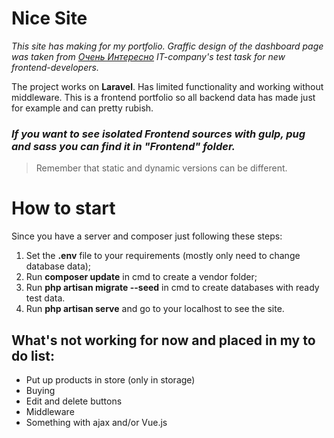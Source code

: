 # Nice Site

*This site has making for my portfolio. Graffic design of the dashboard page was taken from <a href="interesnee.ru">Очень Интересно</a> IT-company's test task for new frontend-developers.*

The project works on **Laravel**. Has limited functionality and working without middleware. This is a frontend portfolio so all backend data has made just for example and can pretty rubish.

### *If you want to see isolated Frontend sources with gulp, pug and sass you can find it in "Frontend" folder.* 
> Remember that static and dynamic versions can be different.

# How to start

Since you have a server and composer just following these steps:
1. Set the **.env** file to your requirements (mostly only need to change database data);
2. Run **composer update** in cmd to create a vendor folder;
3. Run **php artisan migrate --seed** in cmd to create databases with ready test data.
4. Run **php artisan serve** and go to your localhost to see the site.

## What's not working for now and placed in my to do list:
- Put up products in store (only in storage)
- Buying
- Edit and delete buttons
- Middleware
- Something with ajax and/or Vue.js
